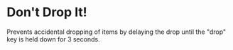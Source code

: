# Don't Drop It!
Prevents accidental dropping of items by delaying the drop until the "drop" key is held down for 3 seconds.
